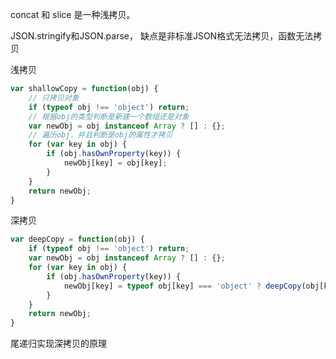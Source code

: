 concat 和 slice 是一种浅拷贝。

JSON.stringify和JSON.parse，
缺点是非标准JSON格式无法拷贝，函数无法拷贝

浅拷贝
```js
var shallowCopy = function(obj) {
    // 只拷贝对象
    if (typeof obj !== 'object') return;
    // 根据obj的类型判断是新建一个数组还是对象
    var newObj = obj instanceof Array ? [] : {};
    // 遍历obj，并且判断是obj的属性才拷贝
    for (var key in obj) {
        if (obj.hasOwnProperty(key)) {
            newObj[key] = obj[key];
        }
    }
    return newObj;
}
```


深拷贝
```js
var deepCopy = function(obj) {
    if (typeof obj !== 'object') return;
    var newObj = obj instanceof Array ? [] : {};
    for (var key in obj) {
        if (obj.hasOwnProperty(key)) {
            newObj[key] = typeof obj[key] === 'object' ? deepCopy(obj[key]) : obj[key];
        }
    }
    return newObj;
}
```

尾递归实现深拷贝的原理